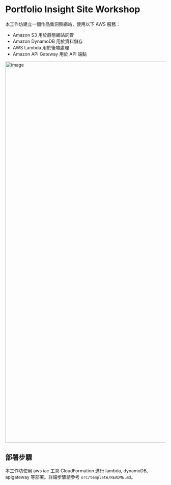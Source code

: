 # Portfolio Insight Site Workshop

本工作坊建立一個作品集洞察網站，使用以下 AWS 服務：
- Amazon S3 用於靜態網站託管
- Amazon DynamoDB 用於資料儲存
- AWS Lambda 用於後端處理
- Amazon API Gateway 用於 API 端點

<img width="1958" height="1199" alt="image" src="https://github.com/user-attachments/assets/284706fe-b50c-45cb-9fd5-e78c336a71d4" />


## 部署步驟
本工作坊使用 aws iac 工具 CloudFormation 進行 lambda, dynamoDB, apigateway 等部署。詳細步驟請參考 `src/template/README.md`。
